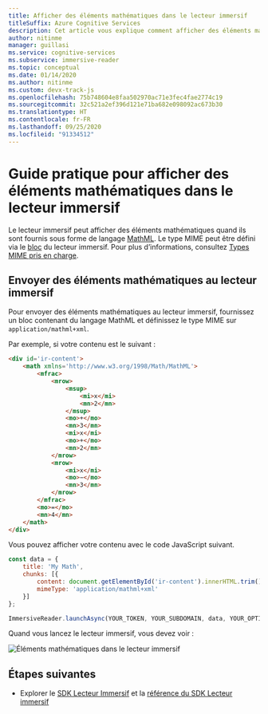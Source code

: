 ```yaml
---
title: Afficher des éléments mathématiques dans le lecteur immersif
titleSuffix: Azure Cognitive Services
description: Cet article vous explique comment afficher des éléments mathématiques dans le lecteur immersif.
author: nitinme
manager: guillasi
ms.service: cognitive-services
ms.subservice: immersive-reader
ms.topic: conceptual
ms.date: 01/14/2020
ms.author: nitinme
ms.custom: devx-track-js
ms.openlocfilehash: 75b748604e8faa502970ac71e3fec4fae2774c19
ms.sourcegitcommit: 32c521a2ef396d121e71ba682e098092ac673b30
ms.translationtype: HT
ms.contentlocale: fr-FR
ms.lasthandoff: 09/25/2020
ms.locfileid: "91334512"
---
```

# <a name="how-to-display-math-in-the-immersive-reader"></a>Guide pratique pour afficher des éléments mathématiques dans le lecteur immersif

Le lecteur immersif peut afficher des éléments mathématiques quand ils sont fournis sous forme de langage [MathML](https://developer.mozilla.org/docs/Web/MathML).
Le type MIME peut être défini via le [bloc](../reference.md#chunk) du lecteur immersif. Pour plus d’informations, consultez [Types MIME pris en charge](../reference.md#supported-mime-types).

## <a name="send-math-to-the-immersive-reader"></a>Envoyer des éléments mathématiques au lecteur immersif
Pour envoyer des éléments mathématiques au lecteur immersif, fournissez un bloc contenant du langage MathML et définissez le type MIME sur ```application/mathml+xml```.

Par exemple, si votre contenu est le suivant :

```html
<div id='ir-content'>
    <math xmlns='http://www.w3.org/1998/Math/MathML'>
        <mfrac>
            <mrow>
                <msup>
                    <mi>x</mi>
                    <mn>2</mn>
                </msup>
                <mo>+</mo>
                <mn>3</mn>
                <mi>x</mi>
                <mo>+</mo>
                <mn>2</mn>
            </mrow>
            <mrow>
                <mi>x</mi>
                <mo>−</mo>
                <mn>3</mn>
            </mrow>
        </mfrac>
        <mo>=</mo>
        <mn>4</mn>
    </math>
</div>
```

Vous pouvez afficher votre contenu avec le code JavaScript suivant.

```javascript
const data = {
    title: 'My Math',
    chunks: [{
        content: document.getElementById('ir-content').innerHTML.trim(),
        mimeType: 'application/mathml+xml'
    }]
};

ImmersiveReader.launchAsync(YOUR_TOKEN, YOUR_SUBDOMAIN, data, YOUR_OPTIONS);
```

Quand vous lancez le lecteur immersif, vous devez voir :

![Éléments mathématiques dans le lecteur immersif](../media/how-tos/1-math.png)

## <a name="next-steps"></a>Étapes suivantes

* Explorer le [SDK Lecteur Immersif](https://github.com/microsoft/immersive-reader-sdk) et la [référence du SDK Lecteur immersif](../reference.md)